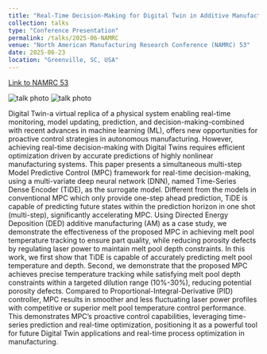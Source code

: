 ```yaml
---
title: "Real-Time Decision-Making for Digital Twin in Additive Manufacturing with Model Predictive Control using Time-Series Deep Neural Networks"
collection: talks
type: "Conference Presentation"
permalink: /talks/2025-06-NAMRC
venue: "North American Manufacturing Research Conference (NAMRC) 53"
date: 2025-06-23
location: "Greenville, SC, USA"
---
```


[Link to NAMRC 53](https://www.clemson.edu/cecas/namrc-msec/)


<img src="https://yiping514.github.io/chenyp.github.io/images/namrc_1.JPG" alt="talk photo">

<img src="https://yiping514.github.io/chenyp.github.io/images/namrc_2.PNG" alt="talk photo">


Digital Twin-a virtual replica of a physical system enabling real-time monitoring, model updating, prediction, and decision-making-combined with recent advances in machine learning (ML), offers new opportunities for proactive control strategies in autonomous manufacturing. However, achieving real-time decision-making with Digital Twins requires efficient optimization driven by accurate predictions of highly nonlinear manufacturing systems. This paper presents a simultaneous multi-step Model Predictive Control (MPC) framework for real-time decision-making, using a multi-variate deep neural network (DNN), named Time-Series Dense Encoder (TiDE), as the surrogate model. Different from the models in conventional MPC which only provide one-step ahead prediction, TiDE is capable of predicting future states within the prediction horizon in one shot (multi-step), significantly accelerating MPC. Using Directed Energy Deposition (DED) additive manufacturing (AM) as a case study, we demonstrate the effectiveness of the proposed MPC in achieving melt pool temperature tracking to ensure part quality, while reducing porosity defects by regulating laser power to maintain melt pool depth constraints. In this work, we first show that TiDE is capable of accurately predicting melt pool temperature and depth. Second, we demonstrate that the proposed MPC achieves precise temperature tracking while satisfying melt pool depth constraints within a targeted dilution range (10%-30%), reducing potential porosity defects. Compared to Proportional-Integral-Derivative (PID) controller, MPC results in smoother and less fluctuating laser power profiles with competitive or superior melt pool temperature control performance. This demonstrates MPC’s proactive control capabilities, leveraging time-series prediction and real-time optimization, positioning it as a powerful tool for future Digital Twin applications and real-time process optimization in manufacturing.


